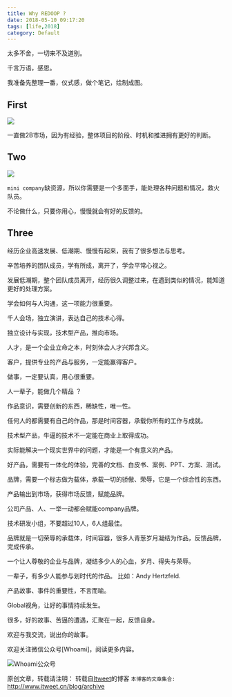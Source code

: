```yaml
---
title: Why REDOOP ?
date: 2018-05-10 09:17:20
tags: [life,2018]
category: Default
---
```


太多不舍，一切来不及道别。

千言万语，感恩。

我准备先整理一番，仪式感，做个笔记，绘制成图。

## First 

![](https://jikelab.github.io/tech-labs/screenshots/first-REDOOP.png)

一直做2B市场，因为有经验，整体项目的阶段、时机和推进拥有更好的判断。

## Two

![](https://jikelab.github.io/tech-labs/screenshots/two_REDOOP.png)

`mini company`缺资源，所以你需要是一个多面手，能处理各种问题和情况，救火队员。

不论做什么，只要你用心，慢慢就会有好的反馈的。

## Three

经历企业高速发展、低潮期、慢慢有起来，我有了很多想法与思考。

辛苦培养的团队成员，学有所成，离开了，学会平常心视之。

发展低潮期，整个团队成员离开，经历很久调整过来，在遇到类似的情况，能知道更好的处理方案。

学会如何与人沟通，这一项能力很重要。

千人会场，独立演讲，表达自己的技术心得。

独立设计与实现，技术型产品，推向市场。

人才，是一个企业立命之本，时刻体会人才兴邦含义。

客户，提供专业的产品与服务，一定能赢得客户。

做事，一定要认真，用心很重要。

人一辈子，能做几个精品 ？

作品意识，需要创新的东西，稀缺性，唯一性。

任何人的都需要有自己的作品，那是时间容器，承载你所有的工作与成就。

技术型产品，牛逼的技术不一定能在商业上取得成功。

实际能解决一个现实世界中的问题，才能是一个有意义的产品。

好产品，需要有一体化的体验，完善的文档、白皮书、案例、PPT、方案、测试。

品牌，需要一个标志做为载体，承载一切的骄傲、荣辱，它是一个综合性的东西。

产品输出到市场，获得市场反馈，赋能品牌。

公司产品、人、一举一动都会赋能company品牌。

技术研发小组，不要超过10人，6人组最佳。

品牌就是一切荣辱的承载体，时间容器，很多人青葱岁月凝结为作品，反馈品牌，完成传承。

一个让人尊敬的企业与品牌，凝结多少人的心血，岁月、得失与荣辱。

一辈子，有多少人能参与划时代的作品。 比如：Andy Hertzfeld.

产品故事、事件的重要性，不言而喻。

Global视角，让好的事情持续发生。

很多，好的故事、苦逼的遭遇，汇聚在一起，反馈自身。

欢迎与我交流，说出你的故事。

欢迎关注微信公众号[Whoami]，阅读更多内容。

![Whoami公众号](https://github.com/itweet/labs/raw/master/common/img/weixin_public.gif)

原创文章，转载请注明： 转载自[Itweet](http://www.itweet.cn)的博客
`本博客的文章集合:` http://www.itweet.cn/blog/archive